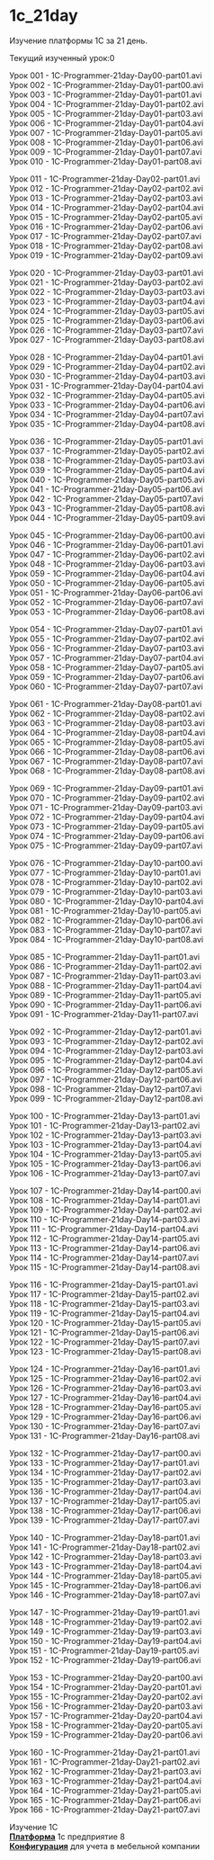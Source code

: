 # 1c_21day
Изучение платформы 1С за 21 день.  <br />

Текущий изученный урок:0 <br />

Урок 001 - 1C-Programmer-21day-Day00-part01.avi <br />
Урок 002 - 1C-Programmer-21day-Day01-part00.avi <br />
Урок 003 - 1C-Programmer-21day-Day01-part01.avi <br />
Урок 004 - 1C-Programmer-21day-Day01-part02.avi <br />
Урок 005 - 1C-Programmer-21day-Day01-part03.avi <br />
Урок 006 - 1C-Programmer-21day-Day01-part04.avi <br />
Урок 007 - 1C-Programmer-21day-Day01-part05.avi <br />
Урок 008 - 1C-Programmer-21day-Day01-part06.avi <br />
Урок 009 - 1C-Programmer-21day-Day01-part07.avi <br />
Урок 010 - 1C-Programmer-21day-Day01-part08.avi <br />

Урок 011 - 1C-Programmer-21day-Day02-part01.avi <br />
Урок 012 - 1C-Programmer-21day-Day02-part02.avi <br />
Урок 013 - 1C-Programmer-21day-Day02-part03.avi <br />
Урок 014 - 1C-Programmer-21day-Day02-part04.avi <br />
Урок 015 - 1C-Programmer-21day-Day02-part05.avi <br />
Урок 016 - 1C-Programmer-21day-Day02-part06.avi <br />
Урок 017 - 1C-Programmer-21day-Day02-part07.avi <br />
Урок 018 - 1C-Programmer-21day-Day02-part08.avi <br />
Урок 019 - 1C-Programmer-21day-Day02-part09.avi <br />

Урок 020 - 1C-Programmer-21day-Day03-part01.avi <br />
Урок 021 - 1C-Programmer-21day-Day03-part02.avi <br />
Урок 022 - 1C-Programmer-21day-Day03-part03.avi <br />
Урок 023 - 1C-Programmer-21day-Day03-part04.avi <br />
Урок 024 - 1C-Programmer-21day-Day03-part05.avi <br />
Урок 025 - 1C-Programmer-21day-Day03-part06.avi <br />
Урок 026 - 1C-Programmer-21day-Day03-part07.avi <br />
Урок 027 - 1C-Programmer-21day-Day03-part08.avi <br />

Урок 028 - 1C-Programmer-21day-Day04-part01.avi <br />
Урок 029 - 1C-Programmer-21day-Day04-part02.avi <br />
Урок 030 - 1C-Programmer-21day-Day04-part03.avi <br />
Урок 031 - 1C-Programmer-21day-Day04-part04.avi <br />
Урок 032 - 1C-Programmer-21day-Day04-part05.avi <br />
Урок 033 - 1C-Programmer-21day-Day04-part06.avi <br />
Урок 034 - 1C-Programmer-21day-Day04-part07.avi <br />
Урок 035 - 1C-Programmer-21day-Day04-part08.avi <br />

Урок 036 - 1C-Programmer-21day-Day05-part01.avi <br />
Урок 037 - 1C-Programmer-21day-Day05-part02.avi <br />
Урок 038 - 1C-Programmer-21day-Day05-part03.avi <br />
Урок 039 - 1C-Programmer-21day-Day05-part04.avi <br />
Урок 040 - 1C-Programmer-21day-Day05-part05.avi <br />
Урок 041 - 1C-Programmer-21day-Day05-part06.avi <br />
Урок 042 - 1C-Programmer-21day-Day05-part07.avi <br />
Урок 043 - 1C-Programmer-21day-Day05-part08.avi <br />
Урок 044 - 1C-Programmer-21day-Day05-part09.avi <br />

Урок 045 - 1C-Programmer-21day-Day06-part00.avi <br />
Урок 046 - 1C-Programmer-21day-Day06-part01.avi <br />
Урок 047 - 1C-Programmer-21day-Day06-part02.avi <br />
Урок 048 - 1C-Programmer-21day-Day06-part03.avi <br />
Урок 059 - 1C-Programmer-21day-Day06-part04.avi <br />
Урок 050 - 1C-Programmer-21day-Day06-part05.avi <br />
Урок 051 - 1C-Programmer-21day-Day06-part06.avi <br />
Урок 052 - 1C-Programmer-21day-Day06-part07.avi <br />
Урок 053 - 1C-Programmer-21day-Day06-part08.avi <br />

Урок 054 - 1C-Programmer-21day-Day07-part01.avi <br />
Урок 055 - 1C-Programmer-21day-Day07-part02.avi <br />
Урок 056 - 1C-Programmer-21day-Day07-part03.avi <br />
Урок 057 - 1C-Programmer-21day-Day07-part04.avi <br />
Урок 058 - 1C-Programmer-21day-Day07-part05.avi <br />
Урок 059 - 1C-Programmer-21day-Day07-part06.avi <br />
Урок 060 - 1C-Programmer-21day-Day07-part07.avi <br />

Урок 061 - 1C-Programmer-21day-Day08-part01.avi <br />
Урок 062 - 1C-Programmer-21day-Day08-part02.avi <br />
Урок 063 - 1C-Programmer-21day-Day08-part03.avi <br />
Урок 064 - 1C-Programmer-21day-Day08-part04.avi <br />
Урок 065 - 1C-Programmer-21day-Day08-part05.avi <br />
Урок 066 - 1C-Programmer-21day-Day08-part06.avi <br />
Урок 067 - 1C-Programmer-21day-Day08-part07.avi <br />
Урок 068 - 1C-Programmer-21day-Day08-part08.avi <br />

Урок 069 - 1C-Programmer-21day-Day09-part01.avi <br />
Урок 070 - 1C-Programmer-21day-Day09-part02.avi <br />
Урок 071 - 1C-Programmer-21day-Day09-part03.avi <br />
Урок 072 - 1C-Programmer-21day-Day09-part04.avi <br />
Урок 073 - 1C-Programmer-21day-Day09-part05.avi <br />
Урок 074 - 1C-Programmer-21day-Day09-part06.avi <br />
Урок 075 - 1C-Programmer-21day-Day09-part07.avi <br />

Урок 076 - 1C-Programmer-21day-Day10-part00.avi <br />
Урок 077 - 1C-Programmer-21day-Day10-part01.avi <br />
Урок 078 - 1C-Programmer-21day-Day10-part02.avi <br />
Урок 079 - 1C-Programmer-21day-Day10-part03.avi <br />
Урок 080 - 1C-Programmer-21day-Day10-part04.avi <br />
Урок 081 - 1C-Programmer-21day-Day10-part05.avi <br />
Урок 082 - 1C-Programmer-21day-Day10-part06.avi <br />
Урок 083 - 1C-Programmer-21day-Day10-part07.avi <br />
Урок 084 - 1C-Programmer-21day-Day10-part08.avi <br />

Урок 085 - 1C-Programmer-21day-Day11-part01.avi <br />
Урок 086 - 1C-Programmer-21day-Day11-part02.avi <br />
Урок 087 - 1C-Programmer-21day-Day11-part03.avi <br />
Урок 088 - 1C-Programmer-21day-Day11-part04.avi <br />
Урок 089 - 1C-Programmer-21day-Day11-part05.avi <br />
Урок 090 - 1C-Programmer-21day-Day11-part06.avi <br />
Урок 091 - 1C-Programmer-21day-Day11-part07.avi <br />

Урок 092 - 1C-Programmer-21day-Day12-part01.avi <br />
Урок 093 - 1C-Programmer-21day-Day12-part02.avi <br />
Урок 094 - 1C-Programmer-21day-Day12-part03.avi <br />
Урок 095 - 1C-Programmer-21day-Day12-part04.avi <br />
Урок 096 - 1C-Programmer-21day-Day12-part05.avi <br />
Урок 097 - 1C-Programmer-21day-Day12-part06.avi <br />
Урок 098 - 1C-Programmer-21day-Day12-part07.avi <br />
Урок 099 - 1C-Programmer-21day-Day12-part08.avi <br />

Урок 100 - 1C-Programmer-21day-Day13-part01.avi <br />
Урок 101 - 1C-Programmer-21day-Day13-part02.avi <br />
Урок 102 - 1C-Programmer-21day-Day13-part03.avi <br />
Урок 103 - 1C-Programmer-21day-Day13-part04.avi <br />
Урок 104 - 1C-Programmer-21day-Day13-part05.avi <br />
Урок 105 - 1C-Programmer-21day-Day13-part06.avi <br />
Урок 106 - 1C-Programmer-21day-Day13-part07.avi <br />

Урок 107 - 1C-Programmer-21day-Day14-part00.avi <br />
Урок 108 - 1C-Programmer-21day-Day14-part01.avi <br />
Урок 109 - 1C-Programmer-21day-Day14-part02.avi <br />
Урок 110 - 1C-Programmer-21day-Day14-part03.avi <br />
Урок 111 - 1C-Programmer-21day-Day14-part04.avi <br />
Урок 112 - 1C-Programmer-21day-Day14-part05.avi <br />
Урок 113 - 1C-Programmer-21day-Day14-part06.avi <br />
Урок 114 - 1C-Programmer-21day-Day14-part07.avi <br />
Урок 115 - 1C-Programmer-21day-Day14-part08.avi <br />

Урок 116 - 1C-Programmer-21day-Day15-part01.avi <br />
Урок 117 - 1C-Programmer-21day-Day15-part02.avi <br />
Урок 118 - 1C-Programmer-21day-Day15-part03.avi <br />
Урок 119 - 1C-Programmer-21day-Day15-part04.avi <br />
Урок 120 - 1C-Programmer-21day-Day15-part05.avi <br />
Урок 121 - 1C-Programmer-21day-Day15-part06.avi <br />
Урок 122 - 1C-Programmer-21day-Day15-part07.avi <br />
Урок 123 - 1C-Programmer-21day-Day15-part08.avi <br />

Урок 124 - 1C-Programmer-21day-Day16-part01.avi <br />
Урок 125 - 1C-Programmer-21day-Day16-part02.avi <br />
Урок 126 - 1C-Programmer-21day-Day16-part03.avi <br />
Урок 127 - 1C-Programmer-21day-Day16-part04.avi <br />
Урок 128 - 1C-Programmer-21day-Day16-part05.avi <br />
Урок 129 - 1C-Programmer-21day-Day16-part06.avi <br />
Урок 130 - 1C-Programmer-21day-Day16-part07.avi <br />
Урок 131 - 1C-Programmer-21day-Day16-part08.avi <br />

Урок 132 - 1C-Programmer-21day-Day17-part00.avi <br />
Урок 133 - 1C-Programmer-21day-Day17-part01.avi <br />
Урок 134 - 1C-Programmer-21day-Day17-part02.avi <br />
Урок 135 - 1C-Programmer-21day-Day17-part03.avi <br />
Урок 136 - 1C-Programmer-21day-Day17-part04.avi <br />
Урок 137 - 1C-Programmer-21day-Day17-part05.avi <br />
Урок 138 - 1C-Programmer-21day-Day17-part06.avi <br />
Урок 139 - 1C-Programmer-21day-Day17-part07.avi <br />

Урок 140 - 1C-Programmer-21day-Day18-part01.avi <br />
Урок 141 - 1C-Programmer-21day-Day18-part02.avi <br />
Урок 142 - 1C-Programmer-21day-Day18-part03.avi <br />
Урок 143 - 1C-Programmer-21day-Day18-part04.avi <br />
Урок 144 - 1C-Programmer-21day-Day18-part05.avi <br />
Урок 145 - 1C-Programmer-21day-Day18-part06.avi <br />
Урок 146 - 1C-Programmer-21day-Day18-part07.avi <br />

Урок 147 - 1C-Programmer-21day-Day19-part01.avi <br />
Урок 148 - 1C-Programmer-21day-Day19-part02.avi <br />
Урок 149 - 1C-Programmer-21day-Day19-part03.avi <br />
Урок 150 - 1C-Programmer-21day-Day19-part04.avi <br />
Урок 151 - 1C-Programmer-21day-Day19-part05.avi <br />
Урок 152 - 1C-Programmer-21day-Day19-part06.avi <br />

Урок 153 - 1C-Programmer-21day-Day20-part00.avi <br />
Урок 154 - 1C-Programmer-21day-Day20-part01.avi <br />
Урок 155 - 1C-Programmer-21day-Day20-part02.avi <br />
Урок 156 - 1C-Programmer-21day-Day20-part03.avi <br />
Урок 157 - 1C-Programmer-21day-Day20-part04.avi <br />
Урок 158 - 1C-Programmer-21day-Day20-part05.avi <br />
Урок 159 - 1C-Programmer-21day-Day20-part06.avi <br />

Урок 160 - 1C-Programmer-21day-Day21-part01.avi <br />
Урок 161 - 1C-Programmer-21day-Day21-part02.avi <br />
Урок 162 - 1C-Programmer-21day-Day21-part03.avi <br />
Урок 163 - 1C-Programmer-21day-Day21-part04.avi <br />
Урок 164 - 1C-Programmer-21day-Day21-part05.avi <br />
Урок 165 - 1C-Programmer-21day-Day21-part06.avi <br />
Урок 166 - 1C-Programmer-21day-Day21-part07.avi <br />



Изучение 1С <br />
<b><ins>Платформа</ins></b> 1с предприятие 8 <br />
<b><ins>Конфигурация</ins></b> для учета в мебельной компании <br />



